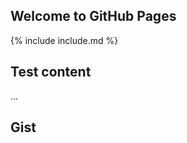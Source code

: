 ## Welcome to GitHub Pages

{% include include.md %}

## Test content

...

## Gist
<script src="https://gist.github.com/benbalter/5555251.js"></script>
